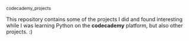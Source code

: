 <sub>codecademy_projects</sub>

This repository contains some of the projects I did and found interesting while I was learning Python on the **codecademy** platform, but also other projects. :)
